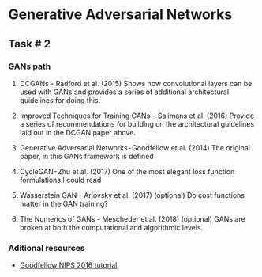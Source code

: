 # Generative Adversarial Networks
## Task # 2

### GANs path
1. DCGANs - Radford et al. (2015)
 Shows how convolutional layers can be used with GANs and provides a
 series of additional architectural guidelines for doing this.

2. Improved Techniques for Training GANs -  Salimans et al. (2016)
 Provide a series of recommendations for building on the architectural
 guidelines laid out in the DCGAN paper above.

3. Generative Adversarial Networks - Goodfellow et al. (2014)
 The original paper, in this GANs framework is defined

4. CycleGAN - Zhu et al. (2017)
 One of the most elegant loss function formulations I could read 

5. Wasserstein GAN - Arjovsky et al. (2017) (optional)
 Do cost functions matter in the GAN training?

6. The Numerics of GANs - Mescheder et al. (2018) (optional)
 GANs are broken at both the computational and algorithmic levels.


### Aditional resources
* [Goodfellow NIPS 2016 tutorial](https://youtu.be/HGYYEUSm-0Q)
